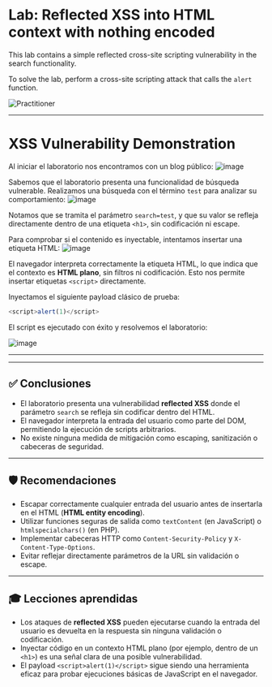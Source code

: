 # Lab: Reflected XSS into HTML context with nothing encoded

This lab contains a simple reflected cross-site scripting vulnerability in the search functionality.

To solve the lab, perform a cross-site scripting attack that calls the `alert` function. 

![Practitioner](https://img.shields.io/badge/level-Apprentice-green) 

---

# XSS Vulnerability Demonstration



Al iniciar el laboratorio nos encontramos con un blog público:
![image](https://github.com/user-attachments/assets/97ebaf7e-2e01-4df1-b0c4-e039cae7ff5a)

Sabemos que el laboratorio presenta una funcionalidad de búsqueda vulnerable. Realizamos una búsqueda con el término `test` para analizar su comportamiento:
![image](https://github.com/user-attachments/assets/61a21000-a4f5-4084-ac8f-d3432188ae7c)

Notamos que se tramita el parámetro `search=test`, y que su valor se refleja directamente dentro de una etiqueta `<h1>`, sin codificación ni escape.

Para comprobar si el contenido es inyectable, intentamos insertar una etiqueta HTML:
![image](https://github.com/user-attachments/assets/a058951c-6850-420f-9963-08afaac768bd)

El navegador interpreta correctamente la etiqueta HTML, lo que indica que el contexto es **HTML plano**, sin filtros ni codificación. Esto nos permite insertar etiquetas `<script>` directamente.

Inyectamos el siguiente payload clásico de prueba:
```javascript
<script>alert(1)</script>
```
El script es ejecutado con éxito y resolvemos el laboratorio:

![image](https://github.com/user-attachments/assets/91fcbce6-a29f-41e3-8fee-f3ec6212b020)

---

---

## ✅ Conclusiones

- El laboratorio presenta una vulnerabilidad **reflected XSS** donde el parámetro `search` se refleja sin codificar dentro del HTML.
- El navegador interpreta la entrada del usuario como parte del DOM, permitiendo la ejecución de scripts arbitrarios.
- No existe ninguna medida de mitigación como escaping, sanitización o cabeceras de seguridad.

---

## 🛡️ Recomendaciones

- Escapar correctamente cualquier entrada del usuario antes de insertarla en el HTML (**HTML entity encoding**).
- Utilizar funciones seguras de salida como `textContent` (en JavaScript) o `htmlspecialchars()` (en PHP).
- Implementar cabeceras HTTP como `Content-Security-Policy` y `X-Content-Type-Options`.
- Evitar reflejar directamente parámetros de la URL sin validación o escape.

---

## 🎓 Lecciones aprendidas

- Los ataques de **reflected XSS** pueden ejecutarse cuando la entrada del usuario es devuelta en la respuesta sin ninguna validación o codificación.
- Inyectar código en un contexto HTML plano (por ejemplo, dentro de un `<h1>`) es una señal clara de una posible vulnerabilidad.
- El payload `<script>alert(1)</script>` sigue siendo una herramienta eficaz para probar ejecuciones básicas de JavaScript en el navegador.




